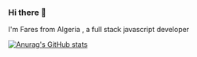 ### Hi there 👋

I'm Fares from Algeria , a full stack javascript developer


[![Anurag's GitHub stats](https://github-readme-stats.vercel.app/api?username=faresharmali)](https://github.com/anuraghazra/github-readme-stats)
